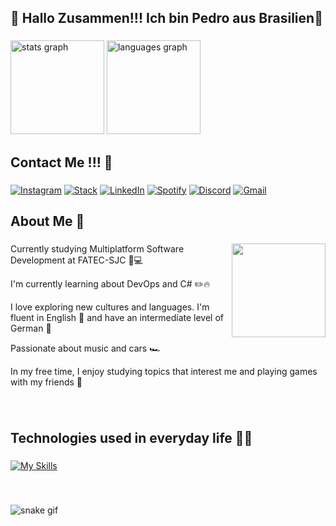 <h2 align="left"> 👺 Hallo Zusammen!!! Ich bin Pedro aus Brasilien👺</h2>

###

<div >
  <img src="https://github-readme-stats.vercel.app/api?username=OliveiraPedro09&hide_title=false&hide_rank=false&show_icons=true&include_all_commits=true&count_private=true&disable_animations=false&theme=dracula&locale=en&hide_border=false" height="150" alt="stats graph"  />
  <img src="https://github-readme-stats.vercel.app/api/top-langs?username=OliveiraPedro09&locale=en&hide_title=false&layout=compact&card_width=320&langs_count=5&theme=dracula&hide_border=false" height="150" alt="languages graph"  />
</div>

###

<h2 align="left"> Contact Me !!! 🥷 </h2>

###

  [![Instagram](https://img.shields.io/badge/Instagram-E4405F?style=for-the-badge&logo=instagram&logoColor=white)](https://www.instagram.com/pedromartins0789/)
  [![Stack](https://img.shields.io/badge/Stack_Overflow-FE7A16?style=for-the-badge&logo=stack-overflow&logoColor=white)](https://stackoverflow.com/users/22464903/pedro-martins-de-oliveira)
  [![LinkedIn](https://img.shields.io/badge/LinkedIn-0077B5?style=for-the-badge&logo=linkedin&logoColor=white)](https://www.linkedin.com/in/pedrooliv9/)
  [![Spotify](https://img.shields.io/badge/Spotify-1ED760?&style=for-the-badge&logo=spotify&logoColor=white)](https://open.spotify.com/user/pedrinhojrb?si=e05adad86b3444e7)
  [![Discord](https://img.shields.io/badge/Discord-7289DA?style=for-the-badge&logo=discord&logoColor=white)](https://discord.com/users/373826185492430855)
  [![Gmail](https://img.shields.io/badge/Gmail-D14836?style=for-the-badge&logo=gmail&logoColor=white)](mailto:pedromartinsoliveira9@gmail.com)

###

<h2 align="left">  About Me 🦹</h2>

###

<img align="right" height="150" src="https://i.gifer.com/NBoe.gif"  />
<div align="left">
  <p>Currently studying Multiplatform Software Development at FATEC-SJC 🥸💻</p>
  <p>I'm currently learning about DevOps and C# ✏️🔥</p>
  <p>I love exploring new cultures and languages. I'm fluent in English 🎡 and have an intermediate level of German 🥨</p>
  <p>Passionate about music and cars 🏎</p>
  <p>In my free time, I enjoy studying topics that interest me and playing games with my friends 🎲</p>
</div>

###

<br />

<h2 align="left"> Technologies used in everyday life 🧑‍💻</h2>

###

[![My Skills](https://skillicons.dev/icons?i=js,git,github,vue,nuxt,vuetify,npm,spring,cs,php,react,typescript,threejs,java,bash,powershell,vite,docker,linux,aws,unity,mysql,cassandra,postgresql,discord,gmail,python,figma,ps,bootstrap,blender)](https://skillicons.dev)

###


###

<br clear="both">

![snake gif](https://github.com/OliveiraPedro09/OliveiraPedro09/blob/output/github-contribution-grid-snake.svg)

###
